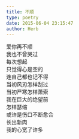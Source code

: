 ```yaml
---  
title: 不顺  
type: poetry  
date: 2015-06-04 23:15:47  
author: Herb    
---  
```

爱你再不顺  
我也不曾哭过  
每次想起  
只觉得心是空的  
连自己都也记不得  
当初风刃怎样刮过  
当初严寒怎样萧索  
我在巨大的绝望前  
怎样瑟缩  
或许是伤口不断愈合  
长出新肉  
我的心宽了许多